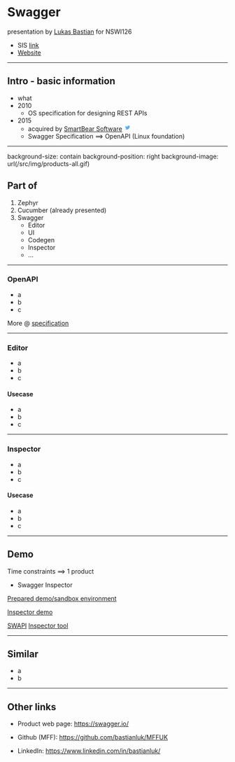
# Swagger

presentation by [Lukas Bastian](https://github.com/bastianluk/)
for NSWI126
- SIS [link](https://is.cuni.cz/studium/predmety/index.php?do=predmet&kod=NSWI126)
- [Website](https://d3s.mff.cuni.cz/cz/teaching/nswi126/)

---
## Intro - basic information

- what
- 2010
  - OS specification for designing REST APIs
- 2015
  - acquired by [SmartBear Software](https://smartbear.com/) [<img src="/src/img/twitter.png" height="16px" width="16px">](https://twitter.com/smartbear)
  - Swagger Specification ==> OpenAPI (Linux foundation)


---
background-size: contain
background-position: right
background-image: url(/src/img/products-all.gif)

## Part of

1. Zephyr
2. Cucumber (already presented)
3. Swagger
   - Editor
   - UI
   - Codegen
   - Inspector
   - ...

---

### OpenAPI

 - a
 - b
 - c

More @ [specification](https://swagger.io/specification/)

---
### Editor

 - a
 - b
 - c

#### Usecase

 - a
 - b
 - c

---
### Inspector

 - a
 - b
 - c

#### Usecase

 - a
 - b
 - c

---
## Demo

Time constraints ==> 1 product
 - Swagger Inspector

[Prepared demo/sandbox environment](https://petstore.swagger.io/)

[Inspector demo](https://inspector.swagger.io/builder?url=https%3A%2F%2Fswapi.dev%2Fapi%2Fpeople)

[SWAPI](https://swapi.dev/)
[Inspector tool](https://swagger.io/tools/swagger-inspector/)

---
## Similar

- a
- b

---
## Other links

 - Product web page: https://swagger.io/

 - Github (MFF): https://github.com/bastianluk/MFFUK
 - LinkedIn: https://www.linkedin.com/in/bastianluk/